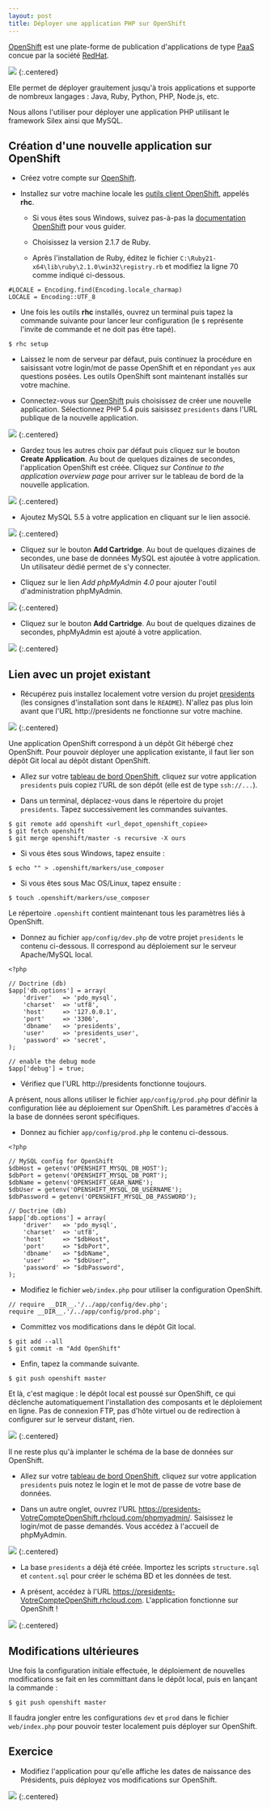 ```yaml
---
layout: post
title: Déployer une application PHP sur OpenShift
---
```


[OpenShift](https://www.openshift.com) est une plate-forme de publication d'applications de type [PaaS](https://fr.wikipedia.org/wiki/Plate-forme_en_tant_que_service) concue par la société [RedHat](http://www.redhat.com/). 

![](../assets/openshift/openshift-logo.png)
{:.centered}

Elle permet de déployer grauitement jusqu'à trois applications et supporte de nombreux langages : Java, Ruby, Python, PHP, Node.js, etc. 

Nous allons l'utiliser pour déployer une application PHP utilisant le framework Silex ainsi que MySQL.

## Création d'une nouvelle application sur OpenShift

* Créez votre compte sur [OpenShift](https://www.openshift.com/app/account).

* Installez sur votre machine locale les [outils client OpenShift](https://developers.openshift.com/en/managing-client-tools.html), appelés **rhc**.

    * Si vous êtes sous Windows, suivez pas-à-pas la [documentation OpenShift](https://developers.openshift.com/en/getting-started-windows.html) pour vous guider.

    * Choisissez la version 2.1.7 de Ruby.

    * Après l'installation de Ruby, éditez le fichier `C:\Ruby21-x64\lib\ruby\2.1.0\win32\registry.rb` et modifiez la ligne 70 comme indiqué ci-dessous.

~~~
#LOCALE = Encoding.find(Encoding.locale_charmap)
LOCALE = Encoding::UTF_8
~~~

* Une fois les outils **rhc** installés, ouvrez un terminal puis tapez la commande suivante pour lancer leur configuration (le `$` représente l'invite de commande et ne doit pas être tapé).

~~~
$ rhc setup
~~~    

* Laissez le nom de serveur par défaut, puis continuez la procédure en saisissant votre login/mot de passe OpenShift et en répondant `yes` aux questions posées. Les outils OpenShift sont maintenant installés sur votre machine.

* Connectez-vous sur [OpenShift](https://openshift.redhat.com/app/login) puis choisissez de créer une nouvelle application. Sélectionnez PHP 5.4 puis saisissez `presidents` dans l'URL publique de la nouvelle application. 

![](../assets/openshift/create-new-app.png)
{:.centered}

* Gardez tous les autres choix par défaut puis cliquez sur le bouton **Create Application**. Au bout de quelques dizaines de secondes, l'application OpenShift est créée. Cliquez sur *Continue to the application overview page* pour arriver sur le tableau de bord de la nouvelle application.

![](../assets/openshift/app-overview.png)
{:.centered}

* Ajoutez MySQL 5.5 à votre application en cliquant sur le lien associé.

![](../assets/openshift/add-mysql.png)
{:.centered}

* Cliquez sur le bouton **Add Cartridge**. Au bout de quelques dizaines de secondes, une base de données MySQL est ajoutée à votre application. Un utilisateur dédié permet de s'y connecter. 

* Cliquez sur le lien *Add phpMyAdmin 4.0* pour ajouter l'outil d'administration phpMyAdmin.

![](../assets/openshift/add-phpmyadmin.png)
{:.centered}

* Cliquez sur le bouton **Add Cartridge**. Au bout de quelques dizaines de secondes, phpMyAdmin est ajouté à votre application.

![](../assets/openshift/app-ready.png)
{:.centered}

## Lien avec un projet existant

* Récupérez puis installez localement votre version du projet [presidents](https://github.com/lmdsio-slam5/presidents) (les consignes d'installation sont dans le `README`). N'allez pas plus loin avant que l'URL http://presidents ne fonctionne sur votre machine.

![](../assets/openshift/presidents_localhost.png)
{:.centered}

Une application OpenShift correspond à un dépôt Git hébergé chez OpenShift. Pour pouvoir déployer une application existante, il faut lier son dépôt Git local au dépôt distant OpenShift.

* Allez sur votre [tableau de bord OpenShift](https://openshift.redhat.com/app/console/applications), cliquez sur votre application `presidents` puis copiez l'URL de son dépôt (elle est de type `ssh://...`). 

* Dans un terminal, déplacez-vous dans le répertoire du projet `presidents`. Tapez successivement les commandes suivantes.

~~~
$ git remote add openshift <url_depot_openshift_copiee>
$ git fetch openshift
$ git merge openshift/master -s recursive -X ours
~~~

* Si vous êtes sous Windows, tapez ensuite :

~~~
$ echo "" > .openshift/markers/use_composer
~~~

* Si vous êtes sous Mac OS/Linux, tapez ensuite :    

~~~
$ touch .openshift/markers/use_composer
~~~

Le répertoire `.openshift` contient maintenant tous les paramètres liés à OpenShift.

* Donnez au fichier `app/config/dev.php` de votre projet `presidents` le contenu ci-dessous. Il correspond au déploiement sur le serveur Apache/MySQL local.

~~~
<?php

// Doctrine (db)
$app['db.options'] = array(
    'driver'   => 'pdo_mysql',
    'charset'  => 'utf8',
    'host'     => '127.0.0.1',
    'port'     => '3306',
    'dbname'   => 'presidents',
    'user'     => 'presidents_user',
    'password' => 'secret',
);

// enable the debug mode
$app['debug'] = true;
~~~

* Vérifiez que l'URL http://presidents fonctionne toujours.

A présent, nous allons utiliser le fichier `app/config/prod.php` pour définir la configuration liée au déploiement sur OpenShift. Les paramètres d'accès à la base de données seront spécifiques.

* Donnez au fichier `app/config/prod.php` le contenu ci-dessous.

~~~
<?php

// MySQL config for OpenShift
$dbHost = getenv('OPENSHIFT_MYSQL_DB_HOST');
$dbPort = getenv('OPENSHIFT_MYSQL_DB_PORT');
$dbName = getenv('OPENSHIFT_GEAR_NAME');
$dbUser = getenv('OPENSHIFT_MYSQL_DB_USERNAME');
$dbPassword = getenv('OPENSHIFT_MYSQL_DB_PASSWORD');

// Doctrine (db)
$app['db.options'] = array(
    'driver'   => 'pdo_mysql',
    'charset'  => 'utf8',
    'host'     => "$dbHost",
    'port'     => "$dbPort",
    'dbname'   => "$dbName",
    'user'     => "$dbUser",
    'password' => "$dbPassword",
);
~~~

* Modifiez le fichier `web/index.php` pour utiliser la configuration OpenShift.

~~~
// require __DIR__.'/../app/config/dev.php';
require __DIR__.'/../app/config/prod.php';
~~~

* Committez vos modifications dans le dépôt Git local.

~~~
$ git add --all
$ git commit -m "Add OpenShift"
~~~

* Enfin, tapez la commande suivante.

~~~
$ git push openshift master
~~~

Et là, c'est magique : le dépôt local est poussé sur OpenShift, ce qui déclenche automatiquement l'installation des composants et le déploiement en ligne. Pas de connexion FTP, pas d'hôte virtuel ou de redirection à configurer sur le serveur distant, rien.

![](../assets/openshift/whoa.jpg)
{:.centered}

Il ne reste plus qu'à implanter le schéma de la base de données sur OpenShift.

* Allez sur votre [tableau de bord OpenShift](https://openshift.redhat.com/app/console/applications), cliquez sur votre application `presidents` puis notez le login et le mot de passe de votre base de données.

* Dans un autre onglet, ouvrez l'URL https://presidents-VotreCompteOpenShift.rhcloud.com/phpmyadmin/. Saisissez le login/mot de passe demandés. Vous accédez à l'accueil de phpMyAdmin.

![](../assets/openshift/phpmyadmin.png)
{:.centered}

* La base `presidents` a déjà été créée. Importez les scripts `structure.sql` et `content.sql` pour créer le schéma BD et les données de test.

* A présent, accédez à l'URL https://presidents-VotreCompteOpenShift.rhcloud.com. L'application fonctionne sur OpenShift !

![](../assets/openshift/presidents_openshift.png)
{:.centered}

## Modifications ultérieures

Une fois la configuration initiale effectuée, le déploiement de nouvelles modifications se fait en les committant dans le dépôt local, puis en lançant la commande :

~~~
$ git push openshift master
~~~

Il faudra jongler entre les configurations `dev` et `prod` dans le fichier `web/index.php` pour pouvoir tester localement puis déployer sur OpenShift.

## Exercice

* Modifiez l'application pour qu'elle affiche les dates de naissance des Présidents, puis déployez vos modifications sur OpenShift.

![](../assets/openshift/presidents_years.png)
{:.centered}